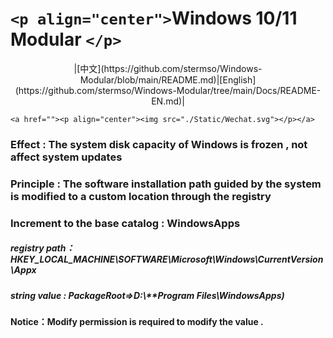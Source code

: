 # `<p align="center">`Windows 10/11 Modular `</p>`

<p align="center">|[中文](https://github.com/stermso/Windows-Modular/blob/main/README.md)|[English](https://github.com/stermso/Windows-Modular/tree/main/Docs/README-EN.md)|</p>

`<a href=""><p align="center"><img src="./Static/Wechat.svg"></p></a>`

### Effect : The system disk capacity of Windows is frozen , not affect system updates

### Principle : The software installation path guided by the system is modified to a custom location through the registry

### Increment to the base catalog : WindowsApps

##### registry path：HKEY_LOCAL_MACHINE\SOFTWARE\Microsoft\Windows\CurrentVersion\Appx

##### string value : PackageRoot=>D:\\**Program Files\WindowsApps)

**Notice：Modify permission is required to modify the value .**

